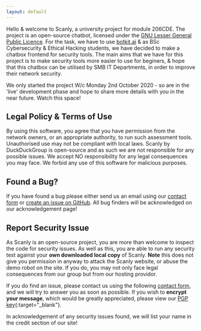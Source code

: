 ```yaml
---
layout: default
---
```

Hello & welcome to Scanly, a university project for module 206CDE. The project is an open-source chatbot, licensed under the [GNU Lesser General Public Licence](/licence). For the task, we have to use [botkit.ai](https://botkit.ai/) & as BSc Cybersecurity & Ethical Hacking students, we have decided to make a chatbox frontend for security tools. The main aims that we have for this project is to make security tools more easier to use for beginers, & hope that this chatbox can be utilised by SMB IT Departments, in order to improve their network security.

We only started the project W/c Monday 2nd October 2020 - so are in the 'live' development phase and hope to share more details with you in the near future. Watch this space!

## Legal Policy & Terms of Use
By using this software, you agree that you have permission from the network owners, or an appropriate authority, to run such assessment tools. 
Unauthorised use may not be compliant with local laws.
Scanly by DuckDuckGroup is open-source and as such we are not responsible for any possible issues.
We accept NO responsibility for any legal consequences you may face.
We forbid any use of this software for malicious purposes.

## Found a Bug?
If you have found a bug please either send us an email using our [contact form](/contact/) or [create an issue on GitHub](https://github.com/DuckDuckGroup/Scanly/issues). All bug finders will be acknowledged on our acknowledgement page!

## Report Security Issue
As Scanly is an open-source project, you are more than welcome to inspect the code for security issues. As well as this, you are able to run any security test against your **own downloaded local copy** of Scanly. **Note** this does not give you permission in anyway to attack the Scanly website, or abuse the demo robot on the site. If you do, you may not only face legal consequences from our group but from our hosting providor.

If you do find an issue, please contact us using the following [contact form](/contact/), and we will try to answer you as soon as possible. If you wish to **encrypt your message**, which would be greatly appreciated, please view our [PGP key](/.well-known/pgpKey.txt){:target="_blank"}.

In acknowledgement of any security issues found, we will list your name in the credit section of our site!
